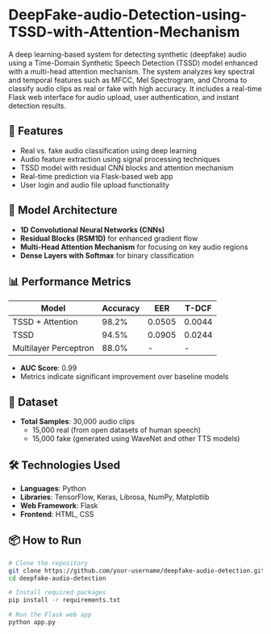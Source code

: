 # DeepFake-audio-Detection-using-TSSD-with-Attention-Mechanism

A deep learning-based system for detecting synthetic (deepfake) audio using a Time-Domain Synthetic Speech Detection (TSSD) model enhanced with a multi-head attention mechanism. The system analyzes key spectral and temporal features such as MFCC, Mel Spectrogram, and Chroma to classify audio clips as real or fake with high accuracy. It includes a real-time Flask web interface for audio upload, user authentication, and instant detection results.

## 🚀 Features

- Real vs. fake audio classification using deep learning
- Audio feature extraction using signal processing techniques
- TSSD model with residual CNN blocks and attention mechanism
- Real-time prediction via Flask-based web app
- User login and audio file upload functionality

## 🧠 Model Architecture

- **1D Convolutional Neural Networks (CNNs)**
- **Residual Blocks (RSM1D)** for enhanced gradient flow
- **Multi-Head Attention Mechanism** for focusing on key audio regions
- **Dense Layers with Softmax** for binary classification

## 📊 Performance Metrics

| Model                | Accuracy | EER    | T-DCF   |
|---------------------|----------|--------|---------|
| TSSD + Attention    | 98.2%    | 0.0505 | 0.0044  |
| TSSD                | 94.5%    | 0.0905 | 0.0244  |
| Multilayer Perceptron | 88.0%  |   -    |   -     |

- **AUC Score**: 0.99  
- Metrics indicate significant improvement over baseline models

## 📁 Dataset

- **Total Samples**: 30,000 audio clips  
  - 15,000 real (from open datasets of human speech)
  - 15,000 fake (generated using WaveNet and other TTS models)

## 🛠️ Technologies Used

- **Languages**: Python  
- **Libraries**: TensorFlow, Keras, Librosa, NumPy, Matplotlib  
- **Web Framework**: Flask  
- **Frontend**: HTML, CSS

## 📦 How to Run

```bash
# Clone the repository
git clone https://github.com/your-username/deepfake-audio-detection.git
cd deepfake-audio-detection

# Install required packages
pip install -r requirements.txt

# Run the Flask web app
python app.py


